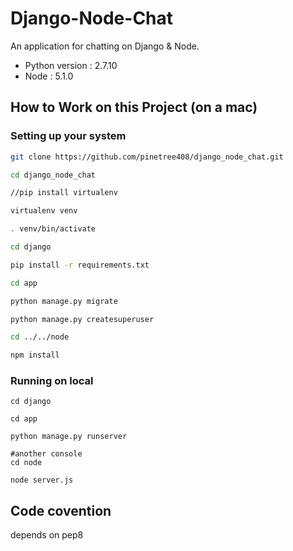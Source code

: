 Django-Node-Chat
==================
An application for chatting on Django & Node.
- Python version : 2.7.10
- Node : 5.1.0

## How to Work on this Project (on a mac)

### Setting up your system
```sh
git clone https://github.com/pinetree408/django_node_chat.git

cd django_node_chat

//pip install virtualenv

virtualenv venv

. venv/bin/activate 

cd django

pip install -r requirements.txt

cd app

python manage.py migrate

python manage.py createsuperuser

cd ../../node

npm install

```

### Running on local
```
cd django

cd app

python manage.py runserver

#another console
cd node

node server.js

```

## Code covention
depends on pep8
